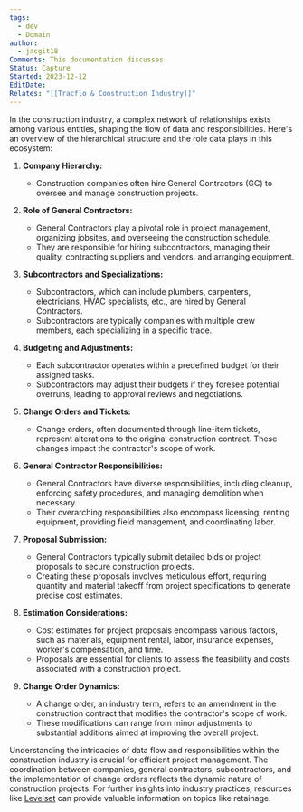 ```yaml
---
tags:
  - dev
  - Domain
author:
  - jacgit18
Comments: This documentation discusses
Status: Capture
Started: 2023-12-12
EditDate: 
Relates: "[[Tracflo & Construction Industry]]"
---
```

In the construction industry, a complex network of relationships exists among various entities, shaping the flow of data and responsibilities. Here's an overview of the hierarchical structure and the role data plays in this ecosystem:

1. **Company Hierarchy:**
   - Construction companies often hire General Contractors (GC) to oversee and manage construction projects.

2. **Role of General Contractors:**
   - General Contractors play a pivotal role in project management, organizing jobsites, and overseeing the construction schedule.
   - They are responsible for hiring subcontractors, managing their quality, contracting suppliers and vendors, and arranging equipment.

3. **Subcontractors and Specializations:**
   - Subcontractors, which can include plumbers, carpenters, electricians, HVAC specialists, etc., are hired by General Contractors.
   - Subcontractors are typically companies with multiple crew members, each specializing in a specific trade.

4. **Budgeting and Adjustments:**
   - Each subcontractor operates within a predefined budget for their assigned tasks.
   - Subcontractors may adjust their budgets if they foresee potential overruns, leading to approval reviews and negotiations.

5. **Change Orders and Tickets:**
   - Change orders, often documented through line-item tickets, represent alterations to the original construction contract. These changes impact the contractor's scope of work.

6. **General Contractor Responsibilities:**
   - General Contractors have diverse responsibilities, including cleanup, enforcing safety procedures, and managing demolition when necessary.
   - Their overarching responsibilities also encompass licensing, renting equipment, providing field management, and coordinating labor.

7. **Proposal Submission:**
   - General Contractors typically submit detailed bids or project proposals to secure construction projects.
   - Creating these proposals involves meticulous effort, requiring quantity and material takeoff from project specifications to generate precise cost estimates.

8. **Estimation Considerations:**
   - Cost estimates for project proposals encompass various factors, such as materials, equipment rental, labor, insurance expenses, worker's compensation, and time.
   - Proposals are essential for clients to assess the feasibility and costs associated with a construction project.

9. **Change Order Dynamics:**
   - A change order, an industry term, refers to an amendment in the construction contract that modifies the contractor's scope of work.
   - These modifications can range from minor adjustments to substantial additions aimed at improving the overall project.

Understanding the intricacies of data flow and responsibilities within the construction industry is crucial for efficient project management. The coordination between companies, general contractors, subcontractors, and the implementation of change orders reflects the dynamic nature of construction projects. For further insights into industry practices, resources like [Levelset](https://www.levelset.com/retainage/) can provide valuable information on topics like retainage.
